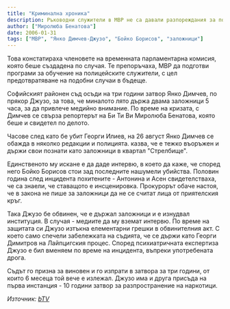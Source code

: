 ```yaml
---
title: "Криминална хроника"
description: Ръководни служители в МВР не са давали разпореждания за полицейско насилие и нямат вина за смъртта на Ангел Димитров-Чората, който почина при арест в Благоевград миналата година.
author: ["Миролюба Бенатова"]
date: 2006-01-31
tags: ["МВР", "Янко Димчев-Джузо", "Бойко Борисов", "заложници"]
---
```


Това констатираха членовете на временната парламентарна комисия, която беше създадена по случая. Те препоръчаха, МВР да подготви програми за обучение на полицейските служители, с цел предотвратяване на подобни случаи в бъдеще.

Софийският районен съд осъди на три години затвор Янко Димчев, по прякор Джузо, за това, че миналото лято държа двама заложници 5 часа, за да привлече медийно внимание. По време на кризата, с Димчев се свърза репортерът на Би Ти Ви Миролюба Бенатова, която беше и свидетел по делото.

Часове след като бе убит Георги Илиев, на 26 август Янко Димчев се обажда в няколко редакции и полицията. казва, че е тежко въоръжен и държи свои познати като заложници в квартал "Стрелбище".

Единственото му искане е да даде интервю, в което да каже, че според него Бойко Борисов стои зад последните нашумели убийства. Половин година след инцидента похитените - Антонина и Асен свидетелстваха, че са знаели, че ставащото е инсценировка. Прокурорът обаче настоя, че в закона не пише за заложници да не се считат лица от приятелския кръг.

Така Джузо бе обвинен, че е държал заложници и е изнудвал институция. В случая - медиите да му вземат интервю. По време на защитата си Джузо изтъкна елементарни грешки в обвинителния акт. С което само спечели забележката на съдията, че се държи като Георги Димитров на Лайпцигския процес. Според психиатричната експертиза Джузо е бил вменяем по време на инцидента, въпреки употребената дрога.

Съдът го призна за виновен и го изпрати в затвора за три години, от които 6 месеца той вече е излежал. Джузо има и друга присъда на първа инстанция - 10 години затвор за разпространение на наркотици.

*Източник: [bTV](https://btvnovinite.bg/46686-Kriminalna_hronika.html)*
